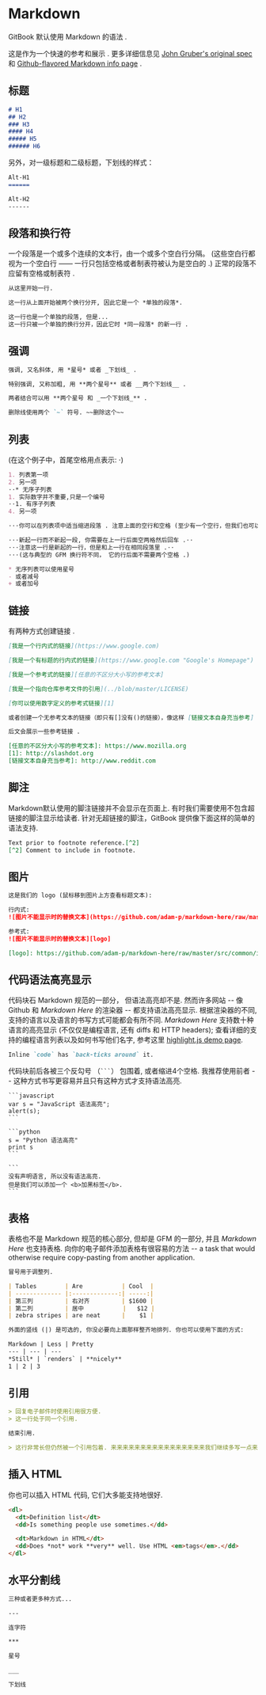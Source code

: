 # Markdown

GitBook 默认使用 Markdown 的语法 .

这是作为一个快速的参考和展示 . 更多详细信息见 [John Gruber's original spec](http://daringfireball.net/projects/markdown/) 和 [Github-flavored Markdown info page](http://github.github.com/github-flavored-markdown/) .


## 标题

```markdown
# H1
## H2
### H3
#### H4
##### H5
###### H6
```

另外，对一级标题和二级标题，下划线的样式：

```markdown
Alt-H1
======

Alt-H2
------
```

## 段落和换行符

一个段落是一个或多个连续的文本行，由一个或多个空白行分隔。 (这些空白行都视为一个空白行 —— 一行只包括空格或者制表符被认为是空白的 .) 正常的段落不应留有空格或制表符 .

```markdown
从这里开始一行.

这一行从上面开始被两个换行分开, 因此它是一个 *单独的段落*.

这一行也是一个单独的段落, 但是...
这一行只被一个单独的换行分开，因此它时 *同一段落* 的新一行 .
```


## 强调

```markdown
强调, 又名斜体, 用 *星号* 或者 _下划线_ .

特别强调, 又称加粗, 用 **两个星号** 或者 __两个下划线__ .

两者结合可以用 **两个星号 和 _一个下划线_** .

删除线使用两个 `~` 符号. ~~删除这个~~
```

## 列表

(在这个例子中，首尾空格用点表示: ⋅)

```markdown
1. 列表第一项
2. 另一项
⋅⋅* 无序子列表
1. 实际数字并不重要,只是一个编号
⋅⋅1. 有序子列表
4. 另一项

⋅⋅⋅你可以在列表项中适当缩进段落 . 注意上面的空行和空格 (至少有一个空行，但我们也可以在这里使用三个点达到同样的效果) .

⋅⋅⋅新起一行而不新起一段, 你需要在上一行后面空两格然后回车 .⋅⋅
⋅⋅⋅注意这一行是新起的一行，但是和上一行在相同段落里 .⋅⋅
⋅⋅⋅(这与典型的 GFM 换行符不同， 它的行后面不需要两个空格 .)

* 无序列表可以使用星号
- 或者减号
+ 或者加号
```

## 链接

有两种方式创建链接 .

```markdown
[我是一个行内式的链接](https://www.google.com)

[我是一个有标题的行内式的链接](https://www.google.com "Google's Homepage")

[我是一个参考式的链接][任意的不区分大小写的参考文本]

[我是一个指向仓库参考文件的引用](../blob/master/LICENSE)

[你可以使用数字定义的参考式链接][1]

或者创建一个无参考文本的链接（即只有[]没有()的链接），像这样 [链接文本自身充当参考]

后文会展示一些参考链接 .

[任意的不区分大小写的参考文本]: https://www.mozilla.org
[1]: http://slashdot.org
[链接文本自身充当参考]: http://www.reddit.com
```

## 脚注
Markdown默认使用的脚注链接并不会显示在页面上. 有时我们需要使用不包含超链接的脚注显示给读者. 针对无超链接的脚注，GitBook 提供像下面这样的简单的语法支持.

```markdown
Text prior to footnote reference.[^2]
[^2] Comment to include in footnote.
```

## 图片

```markdown
这是我们的 logo (鼠标移到图片上方查看标题文本):

行内式:
![图片不能显示时的替换文本](https://github.com/adam-p/markdown-here/raw/master/src/common/images/icon48.png "Logo 标题文本 1")

参考式:
![图片不能显示时的替换文本][logo]

[logo]: https://github.com/adam-p/markdown-here/raw/master/src/common/images/icon48.png "Logo 标题文本 2"
```

## 代码语法高亮显示

代码块石 Markdown 规范的一部分， 但语法高亮却不是. 然而许多网站 -- 像 Github 和 *Markdown Here* 的渲染器 -- 都支持语法高亮显示. 根据渲染器的不同, 支持的语言以及语言的书写方式可能都会有所不同. *Markdown Here* 支持数十种语言的高亮显示 (不仅仅是编程语言, 还有 diffs 和 HTTP headers); 查看详细的支持的编程语言列表以及如何书写他们名字, 参考这里 [highlight.js demo page](http://softwaremaniacs.org/media/soft/highlight/test.html).

```markdown
Inline `code` has `back-ticks around` it.
```

代码块前后各被三个反勾号 （<code>```</code>） 包围着, 或者缩进4个空格. 我推荐使用前者 -- 这种方式书写更容易并且只有这种方式才支持语法高亮.

<pre lang="no-highlight"><code>```javascript
var s = "JavaScript 语法高亮";
alert(s);
```

```python
s = "Python 语法高亮"
print s
```

```
没有声明语言, 所以没有语法高亮.
但是我们可以添加一个 &lt;b&gt;加黑标签&lt;/b&gt;.
```
</code></pre>

## 表格

表格也不是 Markdown 规范的核心部分, 但却是 GFM 的一部分, 并且 *Markdown Here* 也支持表格. 向你的电子邮件添加表格有很容易的方法 -- a task that would otherwise require copy-pasting from another application.

```markdown
冒号用于调整列.

| Tables        | Are           | Cool  |
| ------------- |:-------------:| -----:|
| 第三列         | 右对齐         | $1600 |
| 第二列         | 居中      	 |   $12 |
| zebra stripes | are neat      |    $1 |

外面的竖线 (|) 是可选的, 你没必要向上面那样整齐地排列. 你也可以使用下面的方式:

Markdown | Less | Pretty
--- | --- | ---
*Still* | `renders` | **nicely**
1 | 2 | 3
```

## 引用

```markdown
> 回复电子邮件时使用引用很方便.
> 这一行处于同一个引用.

结束引用.

> 这行非常长但仍然被一个引用包着. 来来来来来来来来来来来来来来来来我们继续多写一点来确保这行足够长来确保能被引用完全包着. 对了, 你可以在引用内使用 **Markdown** 语法.
```

## 插入 HTML

你也可以插入 HTML 代码, 它们大多能支持地很好.

```markdown
<dl>
  <dt>Definition list</dt>
  <dd>Is something people use sometimes.</dd>

  <dt>Markdown in HTML</dt>
  <dd>Does *not* work **very** well. Use HTML <em>tags</em>.</dd>
</dl>
```


## 水平分割线

```markdown
三种或者更多种方式...

---

连字符

***

星号

___

下划线
```
